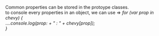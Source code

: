 Common properties can be stored in the protoype classes. <br>
to console every properties in an object, we can use =>
*for (var prop in chevy) {* <br>
....*console.log(prop: + " : " + chevy[prop]);* <br>
*}*

